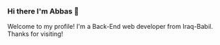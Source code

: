 ### Hi there I'm Abbas 👋

Welcome to my profile! I'm a Back-End web developer from Iraq-Babil. Thanks for visiting!
